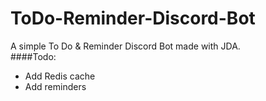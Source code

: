 # ToDo-Reminder-Discord-Bot
A simple To Do &amp; Reminder Discord Bot made with JDA.  
####Todo:
- Add Redis cache
- Add reminders

